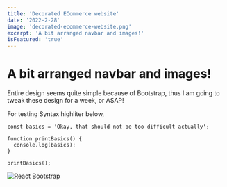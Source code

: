 ```yaml
---
title: 'Decorated ECommerce website'
date: '2022-2-28'
image: 'decorated-ecommerce-website.png'
excerpt: 'A bit arranged navbar and images!'
isFeatured: 'true'
---
```


# A bit arranged navbar and images!

Entire design seems quite simple because of Bootstrap, thus I am going to tweak these design for a week, or ASAP!

For testing Syntax highliter below,

```language-js
const basics = 'Okay, that should not be too difficult actually';

function printBasics() {
  console.log(basics):
}

printBasics();
```

![React Bootstrap](bootstrap-icons.png)